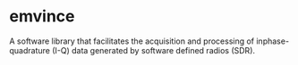 # emvince

A software library that facilitates the acquisition and processing of inphase-quadrature (I-Q) data generated by software defined radios (SDR).
